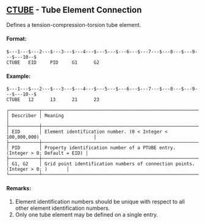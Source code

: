 ## [CTUBE](https://help.hexagonmi.com/bundle/MSC_Nastran_2022.4/page/Nastran_Combined_Book/qrg/bulkc2/TOC.CTUBE.xhtml) - Tube Element Connection

Defines a tension-compression-torsion tube element.

#### Format:

```nastran
$---1---$---2---$---3---$---4---$---5---$---6---$---7---$---8---$---9---$---10--$
CTUBE   EID     PID     G1      G2                                              
```

#### Example:

```nastran
$---1---$---2---$---3---$---4---$---5---$---6---$---7---$---8---$---9---$---10--$
CTUBE   12      13      21      23                                              
```

```text
┌───────────┬───────────────────────────────────────────────────────────────────────────────┐
│ Describer │ Meaning                                                                       │
├───────────┼───────────────────────────────────────────────────────────────────────────────┤
│ EID       │ Element identification number. (0 < Integer < 100,000,000)                    │
├───────────┼───────────────────────────────────────────────────────────────────────────────┤
│ PID       │ Property identification number of a PTUBE entry. (Integer > 0; Default = EID) │
├───────────┼───────────────────────────────────────────────────────────────────────────────┤
│ G1, G2    │ Grid point identification numbers of connection points. (Integer > 0; )       │
└───────────┴───────────────────────────────────────────────────────────────────────────────┘
```

#### Remarks:

1. Element identification numbers should be unique with respect to all other element identification numbers.
2. Only one tube element may be defined on a single entry.
